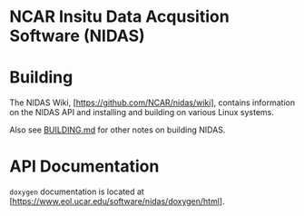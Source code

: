 # NCAR Insitu Data Acqusition Software (NIDAS)

# Building

The NIDAS Wiki, [https://github.com/NCAR/nidas/wiki], contains information on
the NIDAS API and installing and building on various Linux systems.

Also see [BUILDING.md](BUILDING.md) for other notes on building NIDAS.

# API Documentation
```doxygen``` documentation is located at [https://www.eol.ucar.edu/software/nidas/doxygen/html].
